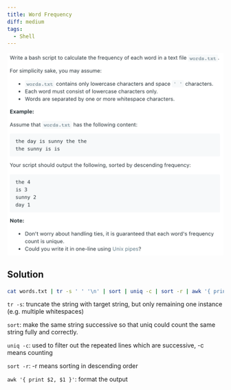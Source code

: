 ```yaml
---
title: Word Frequency
diff: medium
tags:
  - Shell
---
```


<img class="medium-zoom" src="/algo/word-frequency.png" alt="https://leetcode.com/problems/word-frequency">

## Solution

```bash
cat words.txt | tr -s ' ' '\n' | sort | uniq -c | sort -r | awk '{ print $2, $1 }'
```

`tr -s`: truncate the string with target string, but only remaining one instance (e.g. multiple whitespaces)

`sort`: make the same string successive so that uniq could count the same string fully and correctly.

`uniq -c`: used to filter out the repeated lines which are successive, -c means counting

`sort -r`: -r means sorting in descending order

`awk '{ print $2, $1 }'`: format the output
